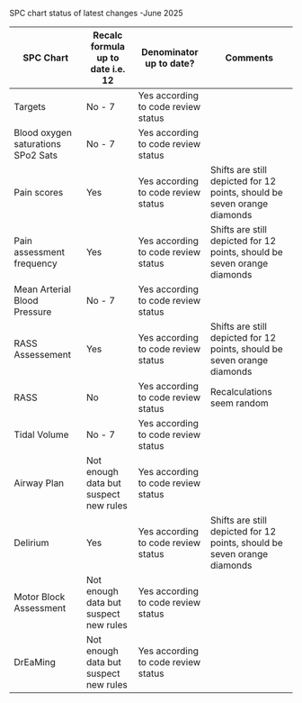 SPC chart status of latest changes -June 2025


| SPC Chart | Recalc formula up to date i.e. 12 | Denominator up to date? | Comments |
|-|-|-|-|
| Targets | No - 7 | Yes according to code review status| |
| Blood oxygen saturations SPo2 Sats | No - 7 |Yes according to code review status||
| Pain scores | Yes | Yes according to code review status| Shifts are still depicted for 12 points, should be seven orange diamonds|
| Pain assessment frequency | Yes| Yes according to code review status|Shifts are still depicted for 12 points, should be seven orange diamonds|
| Mean Arterial Blood Pressure| No - 7|Yes according to code review status ||
| RASS Assessement| Yes |Yes according to code review status | Shifts are still depicted for 12 points, should be seven orange diamonds|
| RASS| No | Yes according to code review status| Recalculations seem random|
|Tidal Volume| No - 7 |Yes according to code review status||
| Airway Plan| Not enough data but suspect new rules|Yes according to code review status||
| Delirium | Yes|Yes according to code review status| Shifts are still depicted for 12 points, should be seven orange diamonds|
| Motor Block Assessment | Not enough data but suspect new rules|Yes according to code review status||
| DrEaMing| Not enough data but suspect new rules|Yes according to code review status||

